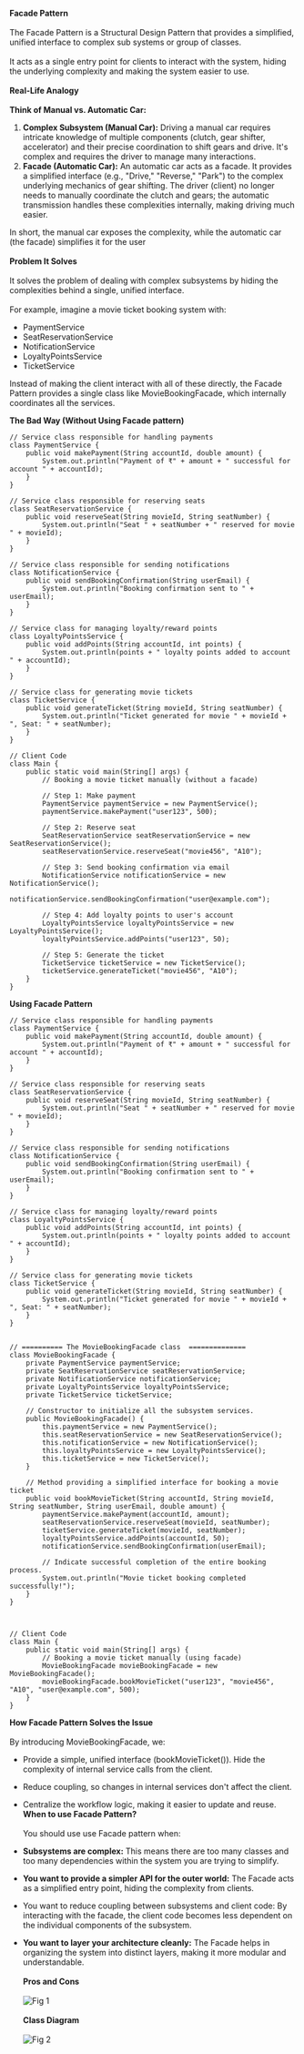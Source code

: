 **Facade Pattern**<br><br>
The Facade Pattern is a Structural Design Pattern that provides a simplified, unified interface to complex sub systems or group of classes.<br><br>
It acts as a single entry point for clients to interact with the system, hiding the underlying complexity and making the system easier to use.<br><br>
**Real-Life Analogy**<br><br>
**Think of Manual vs. Automatic Car:**
1. **Complex Subsystem (Manual Car):** Driving a manual car requires intricate knowledge of multiple components (clutch, gear shifter, accelerator) and their precise coordination to shift gears and drive. It's complex and requires the driver to manage many interactions.
2. **Facade (Automatic Car):** An automatic car acts as a facade. It provides a simplified interface (e.g., "Drive," "Reverse," "Park") to the complex underlying mechanics of gear shifting. The driver (client) no longer needs to manually coordinate the clutch and gears; the automatic transmission handles these complexities internally, making driving much easier.

In short, the manual car exposes the complexity, while the automatic car (the facade) simplifies it for the user<br><br>
**Problem It Solves**<br><br>
It solves the problem of dealing with complex subsystems by hiding the complexities behind a single, unified interface.<br><br>
For example, imagine a movie ticket booking system with:
* PaymentService
* SeatReservationService
* NotificationService
* LoyaltyPointsService
* TicketService

Instead of making the client interact with all of these directly, the Facade Pattern provides a single class like MovieBookingFacade, which internally coordinates all the services.

**The Bad Way (Without Using Facade pattern)**
```
// Service class responsible for handling payments
class PaymentService {
    public void makePayment(String accountId, double amount) {
        System.out.println("Payment of ₹" + amount + " successful for account " + accountId);
    }
}

// Service class responsible for reserving seats
class SeatReservationService {
    public void reserveSeat(String movieId, String seatNumber) {
        System.out.println("Seat " + seatNumber + " reserved for movie " + movieId);
    }
}

// Service class responsible for sending notifications
class NotificationService {
    public void sendBookingConfirmation(String userEmail) {
        System.out.println("Booking confirmation sent to " + userEmail);
    }
}

// Service class for managing loyalty/reward points
class LoyaltyPointsService {
    public void addPoints(String accountId, int points) {
        System.out.println(points + " loyalty points added to account " + accountId);
    }
}

// Service class for generating movie tickets
class TicketService {
    public void generateTicket(String movieId, String seatNumber) {
        System.out.println("Ticket generated for movie " + movieId + ", Seat: " + seatNumber);
    }
}

// Client Code
class Main {
    public static void main(String[] args) {
        // Booking a movie ticket manually (without a facade)

        // Step 1: Make payment
        PaymentService paymentService = new PaymentService();
        paymentService.makePayment("user123", 500);

        // Step 2: Reserve seat
        SeatReservationService seatReservationService = new SeatReservationService();
        seatReservationService.reserveSeat("movie456", "A10");

        // Step 3: Send booking confirmation via email
        NotificationService notificationService = new NotificationService();
        notificationService.sendBookingConfirmation("user@example.com");

        // Step 4: Add loyalty points to user's account
        LoyaltyPointsService loyaltyPointsService = new LoyaltyPointsService();
        loyaltyPointsService.addPoints("user123", 50);

        // Step 5: Generate the ticket
        TicketService ticketService = new TicketService();
        ticketService.generateTicket("movie456", "A10");
    }
}
```
**Using Facade Pattern**
```
// Service class responsible for handling payments
class PaymentService {
    public void makePayment(String accountId, double amount) {
        System.out.println("Payment of ₹" + amount + " successful for account " + accountId);
    }
}

// Service class responsible for reserving seats
class SeatReservationService {
    public void reserveSeat(String movieId, String seatNumber) {
        System.out.println("Seat " + seatNumber + " reserved for movie " + movieId);
    }
}

// Service class responsible for sending notifications
class NotificationService {
    public void sendBookingConfirmation(String userEmail) {
        System.out.println("Booking confirmation sent to " + userEmail);
    }
}

// Service class for managing loyalty/reward points
class LoyaltyPointsService {
    public void addPoints(String accountId, int points) {
        System.out.println(points + " loyalty points added to account " + accountId);
    }
}

// Service class for generating movie tickets
class TicketService {
    public void generateTicket(String movieId, String seatNumber) {
        System.out.println("Ticket generated for movie " + movieId + ", Seat: " + seatNumber);
    }
}


// ========== The MovieBookingFacade class  ==============
class MovieBookingFacade {
    private PaymentService paymentService;
    private SeatReservationService seatReservationService;
    private NotificationService notificationService;
    private LoyaltyPointsService loyaltyPointsService;
    private TicketService ticketService;

    // Constructor to initialize all the subsystem services.
    public MovieBookingFacade() {
        this.paymentService = new PaymentService();
        this.seatReservationService = new SeatReservationService();
        this.notificationService = new NotificationService();
        this.loyaltyPointsService = new LoyaltyPointsService();
        this.ticketService = new TicketService();
    }

    // Method providing a simplified interface for booking a movie ticket
    public void bookMovieTicket(String accountId, String movieId, String seatNumber, String userEmail, double amount) {
        paymentService.makePayment(accountId, amount);
        seatReservationService.reserveSeat(movieId, seatNumber);
        ticketService.generateTicket(movieId, seatNumber);
        loyaltyPointsService.addPoints(accountId, 50);
        notificationService.sendBookingConfirmation(userEmail);

        // Indicate successful completion of the entire booking process.
        System.out.println("Movie ticket booking completed successfully!");
    }
}



// Client Code
class Main {
    public static void main(String[] args) {
        // Booking a movie ticket manually (using facade)
        MovieBookingFacade movieBookingFacade = new MovieBookingFacade();
        movieBookingFacade.bookMovieTicket("user123", "movie456", "A10", "user@example.com", 500);
    }
}
```
**How Facade Pattern Solves the Issue**<br><br>
By introducing MovieBookingFacade, we:
* Provide a simple, unified interface (bookMovieTicket()).
Hide the complexity of internal service calls from the client.
* Reduce coupling, so changes in internal services don't affect the client.
* Centralize the workflow logic, making it easier to update and reuse.
**When to use Facade Pattern?**<br><br>
You should use use Facade pattern when:

* **Subsystems are complex:** This means there are too many classes and too many dependencies within the system you are trying to simplify.
* **You want to provide a simpler API for the outer world:** The Facade acts as a simplified entry point, hiding the complexity from clients.
* You want to reduce coupling between subsystems and client code: By interacting with the facade, the client code becomes less dependent on the individual components of the subsystem.
* **You want to layer your architecture cleanly:** The Facade helps in organizing the system into distinct layers, making it more modular and understandable.<br><br>
**Pros and Cons**<br><br>
![Fig 1](image.png)<br><br>
**Class Diagram**<br><br>
![Fig 2](image-1.png)